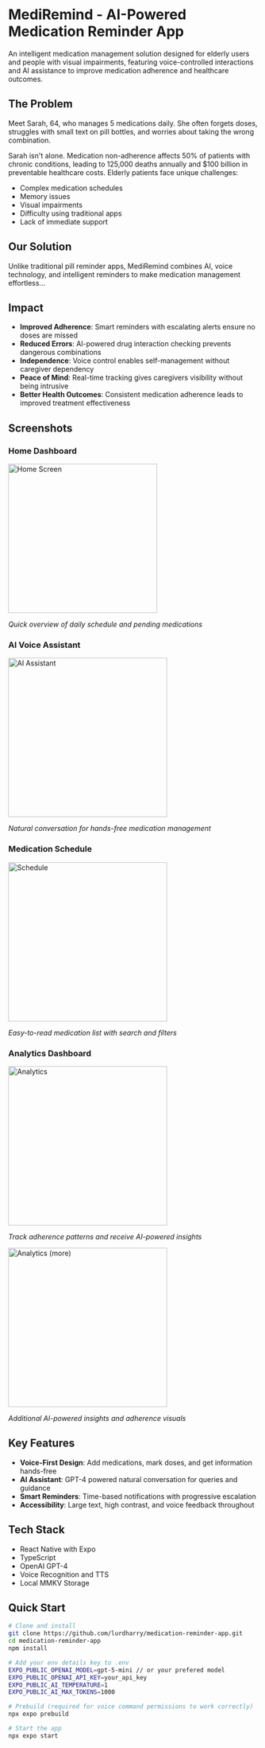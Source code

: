 # MediRemind - AI-Powered Medication Reminder App

An intelligent medication management solution designed for elderly users and people with visual impairments, featuring voice-controlled interactions and AI assistance to improve medication adherence and healthcare outcomes.

## The Problem

Meet Sarah, 64, who manages 5 medications daily. She often forgets doses,
struggles with small text on pill bottles, and worries about taking the wrong combination.

Sarah isn't alone. Medication non-adherence affects 50% of patients with chronic conditions, leading to 125,000 deaths annually and $100 billion in preventable healthcare costs. Elderly patients face unique challenges:

- Complex medication schedules
- Memory issues
- Visual impairments
- Difficulty using traditional apps
- Lack of immediate support

## Our Solution

Unlike traditional pill reminder apps, MediRemind combines AI, voice technology,
and intelligent reminders to make medication management effortless...

## Impact

- **Improved Adherence**: Smart reminders with escalating alerts ensure no doses are missed
- **Reduced Errors**: AI-powered drug interaction checking prevents dangerous combinations
- **Independence**: Voice control enables self-management without caregiver dependency
- **Peace of Mind**: Real-time tracking gives caregivers visibility without being intrusive
- **Better Health Outcomes**: Consistent medication adherence leads to improved treatment effectiveness

## Screenshots

### Home Dashboard

<img src="screenshots/home.png" alt="Home Screen" width="300" />
<p><em>Quick overview of daily schedule and pending medications</em>

### AI Voice Assistant

<img src="screenshots/ai-assistant.png" alt="AI Assistant" width="320" />

<p><em>Natural conversation for hands-free medication management</em>

### Medication Schedule

  <img src="screenshots/meds.png" alt="Schedule" width="320" />
 
  <p><em>Easy-to-read medication list with search and filters</em>

### Analytics Dashboard

  <img src="screenshots/stat.png" alt="Analytics" width="320" />
 
  <p><em>Track adherence patterns and receive AI-powered insights</em>
</p>

  <img src="screenshots/more.png" alt="Analytics (more)" width="320" />
 
  <p><em>Additional AI-powered insights and adherence visuals</em>

## Key Features

- **Voice-First Design**: Add medications, mark doses, and get information hands-free
- **AI Assistant**: GPT-4 powered natural conversation for queries and guidance
- **Smart Reminders**: Time-based notifications with progressive escalation
- **Accessibility**: Large text, high contrast, and voice feedback throughout

## Tech Stack

- React Native with Expo
- TypeScript
- OpenAI GPT-4
- Voice Recognition and TTS
- Local MMKV Storage

## Quick Start

```bash
# Clone and install
git clone https://github.com/lurdharry/medication-reminder-app.git
cd medication-reminder-app
npm install

# Add your env details key to .env
EXPO_PUBLIC_OPENAI_MODEL=gpt-5-mini // or your prefered model
EXPO_PUBLIC_OPENAI_API_KEY=your_api_key
EXPO_PUBLIC_AI_TEMPERATURE=1
EXPO_PUBLIC_AI_MAX_TOKENS=1000

# Prebuild (required for voice command permissions to work correctly)
npx expo prebuild

# Start the app
npx expo start
```

